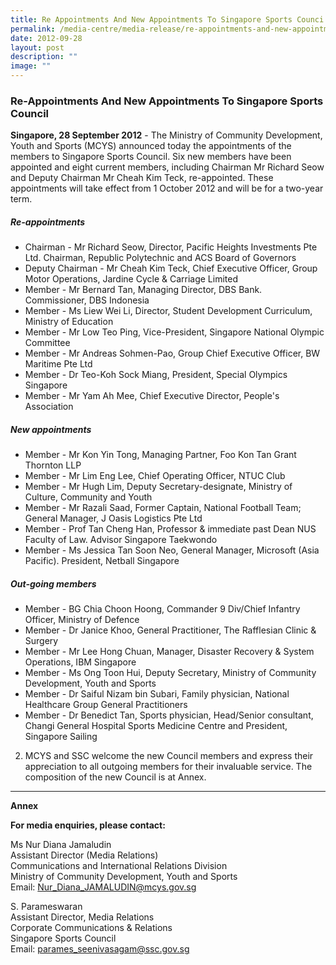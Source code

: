 ```yaml
---
title: Re Appointments And New Appointments To Singapore Sports Counci
permalink: /media-centre/media-release/re-appointments-and-new-appointments-to-singapore-sports-council/
date: 2012-09-28
layout: post
description: ""
image: ""
---
```

### **Re-Appointments And New Appointments To Singapore Sports Council**

**Singapore, 28 September 2012** - The Ministry of Community Development, Youth and Sports (MCYS) announced today the appointments of the members to Singapore Sports Council. Six new members have been appointed and eight current members, including Chairman Mr Richard Seow and Deputy Chairman Mr Cheah Kim Teck, re-appointed. These appointments will take effect from 1 October 2012 and will be for a two-year term.  
  
##### **Re-appointments**  

*   Chairman - Mr Richard Seow, Director, Pacific Heights Investments Pte Ltd. Chairman, Republic Polytechnic and ACS Board of Governors
*   Deputy Chairman - Mr Cheah Kim Teck, Chief Executive Officer, Group Motor Operations, Jardine Cycle & Carriage Limited
*   Member - Mr Bernard Tan, Managing Director, DBS Bank. Commissioner, DBS Indonesia
*   Member - Ms Liew Wei Li, Director, Student Development Curriculum, Ministry of Education
*   Member - Mr Low Teo Ping, Vice-President, Singapore National Olympic Committee
*   Member - Mr Andreas Sohmen-Pao, Group Chief Executive Officer, BW Maritime Pte Ltd
*   Member - Dr Teo-Koh Sock Miang, President, Special Olympics Singapore
*   Member - Mr Yam Ah Mee, Chief Executive Director, People's Association

  
#####  **New appointments**  

*   Member - Mr Kon Yin Tong, Managing Partner, Foo Kon Tan Grant Thornton LLP
*   Member - Mr Lim Eng Lee, Chief Operating Officer, NTUC Club
*   Member - Mr Hugh Lim, Deputy Secretary-designate, Ministry of Culture, Community and Youth
*   Member - Mr Razali Saad, Former Captain, National Football Team; General Manager, J Oasis Logistics Pte Ltd
*   Member - Prof Tan Cheng Han, Professor & immediate past Dean NUS Faculty of Law. Advisor Singapore Taekwondo
*   Member - Ms Jessica Tan Soon Neo, General Manager, Microsoft (Asia Pacific). President, Netball Singapore

  
##### **Out-going members**  

*   Member - BG Chia Choon Hoong, Commander 9 Div/Chief Infantry Officer, Ministry of Defence
*   Member - Dr Janice Khoo, General Practitioner, The Rafflesian Clinic & Surgery
*   Member - Mr Lee Hong Chuan, Manager, Disaster Recovery & System Operations, IBM Singapore
*   Member - Ms Ong Toon Hui, Deputy Secretary, Ministry of Community Development, Youth and Sports
*   Member - Dr Saiful Nizam bin Subari, Family physician, National Healthcare Group General Practitioners
*   Member - Dr Benedict Tan, Sports physician, Head/Senior consultant, Changi General Hospital Sports Medicine Centre and President, Singapore Sailing

  
2. MCYS and SSC welcome the new Council members and express their appreciation to all outgoing members for their invaluable service. The composition of the new Council is at Annex.

---

**Annex**

**For media enquiries, please contact:**

Ms Nur Diana Jamaludin<br>
Assistant Director (Media Relations)<br>
Communications and International Relations Division<br>
Ministry of Community Development, Youth and Sports<br>
Email: Nur_Diana_JAMALUDIN@mcys.gov.sg
		
S. Parameswaran<br>
Assistant Director, Media Relations<br>
Corporate Communications & Relations<br>
Singapore Sports Council<br>
Email: parames_seenivasagam@ssc.gov.sg
